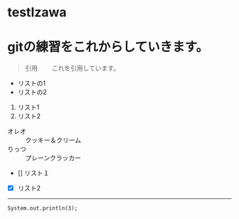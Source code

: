 # testIzawa
# gitの練習をこれからしていきます。

> 引用　
　これを引用しています。

* リストの1
* リストの2

1. リスト1
2. リスト2

<dl>
   <dt>オレオ</dt>
   <dd>クッキー＆クリーム</dd>
   <dt>りっつ</dt>
   <dd>プレーンクラッカー</dd>
<dl>

- [] リスト１
- [x] リスト2

* * *

`System.out.println(3);`